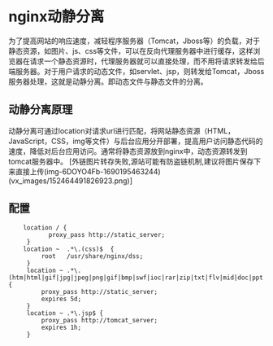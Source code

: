 # nginx动静分离
为了提高网站的响应速度，减轻程序服务器（Tomcat，Jboss等）的负载，对于静态资源，如图片、js、css等文件，可以在反向代理服务器中进行缓存，这样浏览器在请求一个静态资源时，代理服务器就可以直接处理，而不用将请求转发给后端服务器。对于用户请求的动态文件，如servlet、jsp，则转发给Tomcat，Jboss服务器处理，这就是动静分离。即动态文件与静态文件的分离。
##  动静分离原理
动静分离可通过location对请求url进行匹配，将网站静态资源（HTML，JavaScript，CSS，img等文件）与后台应用分开部署，提高用户访问静态代码的速度，降低对后台应用访问。通常将静态资源放到nginx中，动态资源转发到tomcat服务器中。
[外链图片转存失败,源站可能有防盗链机制,建议将图片保存下来直接上传(img-6DOYO4Fb-1690195463244)(vx_images/152464491826923.png)]
## 配置
```
    location / {
           proxy_pass http://static_server;
     }
    location ~  .*\.(css)$  {
         root   /usr/share/nginx/dss;
     }
     location ~ .*\.(htm|html|gif|jpg|jpeg|png|gif|bmp|swf|ioc|rar|zip|txt|flv|mid|doc|ppt|pdf|xls|mp3|wma) {
         proxy_pass http://static_server;
         expires 5d;
     }
     location ~ .*\.jsp$ {
         proxy_pass http://tomcat_server;
         expires 1h;
     }
```



